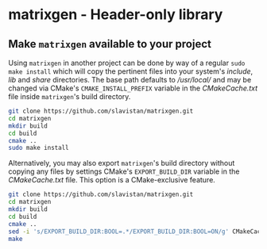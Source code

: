 # matrixgen - Header-only library

## Make `matrixgen` available to your project

Using `matrixgen` in another project can be done by way of a regular `sudo make install` which will copy the pertinent files into your system's *include*, *lib* and *share* directories. The base path defaults to */usr/local/* and may be changed via CMake's `CMAKE_INSTALL_PREFIX` variable in the *CMakeCache.txt* file inside `matrixgen`'s build directory.

```sh
git clone https://github.com/slavistan/matrixgen.git
cd matrixgen
mkdir build
cd build
cmake ..
sudo make install
```

Alternatively, you may also export `matrixgen`'s build directory without copying any files by settings CMake's `EXPORT_BUILD_DIR` variable in the *CMakeCache.txt* file. This option is a CMake-exclusive feature.

```sh
git clone https://github.com/slavistan/matrixgen.git
cd matrixgen
mkdir build
cd build
cmake ..
sed -i 's/EXPORT_BUILD_DIR:BOOL=.*/EXPORT_BUILD_DIR:BOOL=ON/g' CMakeCache.txt
make
```


